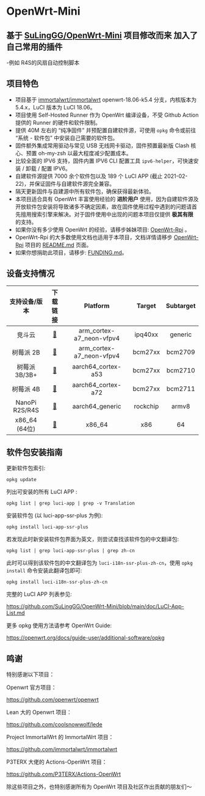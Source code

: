 # OpenWrt-Mini

## 基于 [SuLingGG/OpenWrt-Mini](https://github.com/SuLingGG/OpenWrt-Mini) 项目修改而来 加入了自己常用的插件 
-例如 R4S的风扇自动控制脚本 
## 项目特色

- 项目基于 [immortalwrt/immortalwrt](https://github.com/immortalwrt/immortalwrt) openwrt-18.06-k5.4 分支，内核版本为 5.4.x，LuCI 版本为 LuCI 18.06。
- 项目使用 Self-Hosted Runner 作为 OpenWrt 编译设备，不受 Github Action 提供的 Runner 的硬件和软件限制。
- 提供 40M 左右的 “纯净固件” 并预配置自建软件源，可使用 `opkg` 命令或前往 “系统 - 软件包” 中安装自己需要的软件包。
- 固件额外集成常用驱动与常见 USB 无线网卡驱动，固件预置最新版 Clash 核心、预置 oh-my-zsh 以最大程度减少配置成本。
- 比较全面的 IPV6 支持，固件内置 IPV6 CLI 配置工具 `ipv6-helper`，可快速安装 / 卸载 / 配置 IPV6。
- 自建软件源提供 7000 余个软件包以及 189 个 LuCI APP (截止 2021-02-22)，并保证固件与自建软件源完全兼容。
- 隔天更新固件与自建源中所有软件包，确保获得最新体验。
- 本项目适合具有 OpenWrt 丰富使用经验的 **进阶用户** 使用，因为自建软件源及开放软件包安装将导致诸多不确定因素，故在固件使用过程中遇到的问题请首先擅用搜索引擎来解决。对于固件使用中出现的问题本项目仅提供 **极其有限** 的支持。
- 如果你没有多少使用 OpenWrt 的经验，请移步姊妹项目: [OpenWrt-Rpi](https://github.com/SuLingGG/OpenWrt-Rpi) 。
- OpenWrt-Rpi 的大多数使用文档也适用于本项目，文档详情请移步 [OpenWrt-Rpi](https://github.com/SuLingGG/OpenWrt-Rpi) 项目的 [README.md](https://github.com/SuLingGG/OpenWrt-Rpi/blob/main/README.md) 页面。
- 如果你想捐助此项目，请移步: [FUNDING.md](https://github.com/SuLingGG/OpenWrt-Mini/blob/main/FUNDING.md)。

## 设备支持情况

| 支持设备/版本  |                         下载链接                          |         Platform         |  Target  | Subtarget |
| :------------: | :-------------------------------------------------------: | :----------------------: | :------: | :-------: |
|     竞斗云     | [🔗](http://openwrt.cc/snapshots/targets/ipq40xx/generic/) | arm_cortex-a7_neon-vfpv4 | ipq40xx  |  generic  |
|   树莓派 2B    | [🔗](http://openwrt.cc/snapshots/targets/bcm27xx/bcm2709/) | arm_cortex-a7_neon-vfpv4 | bcm27xx  |  bcm2709  |
| 树莓派 3B/3B+  | [🔗](http://openwrt.cc/snapshots/targets/bcm27xx/bcm2710/) |    aarch64_cortex-a53    | bcm27xx  |  bcm2710  |
|   树莓派 4B    | [🔗](http://openwrt.cc/snapshots/targets/bcm27xx/bcm2711/) |    aarch64_cortex-a72    | bcm27xx  |  bcm2711  |
| NanoPi R2S/R4S | [🔗](http://openwrt.cc/snapshots/targets/rockchip/armv8/)  |     aarch64_generic      | rockchip |   armv8   |
| x86_64 (64位)  |     [🔗](http://openwrt.cc/snapshots/targets/x86/64/)      |          x86_64          |   x86    |    64     |

## 软件包安装指南

更新软件包索引:

```
opkg update
```

列出可安装的所有 LuCI APP :

```
opkg list | grep luci-app | grep -v Translation
```

安装软件包 (以 luci-app-ssr-plus 为例):

```
opkg install luci-app-ssr-plus
```

若发现此时新安装软件包界面为英文，则尝试查找该软件包的中文翻译包:

```
opkg list | grep luci-app-ssr-plus | grep zh-cn
```

此时可以得到该软件包的中文翻译包为 `luci-i18n-ssr-plus-zh-cn`，使用 `opkg install` 命令安装此翻译包即可:

```
opkg install luci-i18n-ssr-plus-zh-cn
```

完整的 LuCI APP 列表参见:

<https://github.com/SuLingGG/OpenWrt-Mini/blob/main/doc/LuCI-App-List.md>

更多 opkg 使用方法请参考 OpenWrt Guide:

<https://openwrt.org/docs/guide-user/additional-software/opkg>

## 鸣谢

特别感谢以下项目：

Openwrt 官方项目：

https://github.com/openwrt/openwrt

Lean 大的 Openwrt 项目：

https://github.com/coolsnowwolf/lede

Project ImmortalWrt 的 ImmortalWrt 项目：

https://github.com/immortalwrt/immortalwrt

P3TERX 大佬的 Actions-OpenWrt 项目：

https://github.com/P3TERX/Actions-OpenWrt

除这些项目之外，也特别感谢所有为 OpenWrt 项目及社区作出贡献的朋友们～
